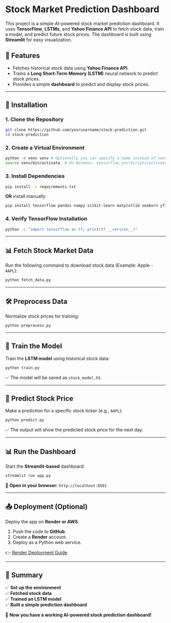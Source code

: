 # Stock Market Prediction Dashboard

This project is a simple AI-powered stock market prediction dashboard. It uses **TensorFlow**, **LSTMs**, and **Yahoo Finance API** to fetch stock data, train a model, and predict future stock prices. The dashboard is built using **Streamlit** for easy visualization.

## 🚀 Features
- Fetches historical stock data using **Yahoo Finance API**.
- Trains a **Long Short-Term Memory (LSTM)** neural network to predict stock prices.
- Provides a simple **dashboard** to predict and display stock prices.

---

## 📌 Installation
### **1. Clone the Repository**
```bash
git clone https://github.com/yourusername/stock-prediction.git
cd stock-prediction
```

### **2. Create a Virtual Environment**
```bash
python -m venv venv # Optionally you can specify a name instead of venv
source venv/bin/activate  # On Windows: tensorflow_env\Scripts\activate

```

### **3. Install Dependencies**
```bash
pip install -r requirements.txt
```
**OR** install manually:
```bash
pip install tensorflow pandas numpy scikit-learn matplotlib seaborn yfinance streamlit
```

### **4. Verify TensorFlow Installation**
```bash
python -c "import tensorflow as tf; print(tf.__version__)"
```

---

## 📊 Fetch Stock Market Data
Run the following command to download stock data (Example: Apple - `AAPL`):
```bash
python fetch_data.py
```

---

## 🛠 Preprocess Data
Normalize stock prices for training:
```bash
python preprocess.py
```

---

## 🎯 Train the Model
Train the **LSTM model** using historical stock data:
```bash
python train.py
```
✅ The model will be saved as `stock_model.h5`.

---

## 🔮 Predict Stock Price
Make a prediction for a specific stock ticker (e.g., `AAPL`):
```bash
python predict.py
```
✅ The output will show the predicted stock price for the next day.

---

## 📊 Run the Dashboard
Start the **Streamlit-based** dashboard:
```bash
streamlit run app.py
```
🔗 **Open in your browser:** `http://localhost:8501`

---

## 📤 Deployment (Optional)
Deploy the app on **Render or AWS**:
1. Push the code to **GitHub**.
2. Create a **Render** account.
3. Deploy as a Python web service.

👉 [Render Deployment Guide](https://render.com/docs/deploy-a-python-service)

---

## 📝 Summary
✅ **Set up the environment**  
✅ **Fetched stock data**  
✅ **Trained an LSTM model**  
✅ **Built a simple prediction dashboard**  

🎉 **Now you have a working AI-powered stock prediction dashboard!**

